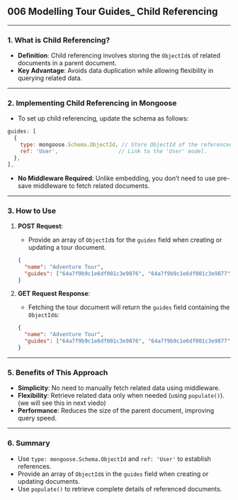 ## 006 Modelling Tour Guides\_ Child Referencing

---

### **1. What is Child Referencing?**

- **Definition**: Child referencing involves storing the `ObjectId`s of related documents in a parent document.
- **Key Advantage**: Avoids data duplication while allowing flexibility in querying related data.

---

### **2. Implementing Child Referencing in Mongoose**

- To set up child referencing, update the schema as follows:

```jsx
guides: [
  {
    type: mongoose.Schema.ObjectId, // Store ObjectId of the referenced documet.
    ref: 'User',                   // Link to the 'User' model.
  },
],
```

- **No Middleware Required**: Unlike embedding, you don’t need to use pre-save middleware to fetch related documents.

---

### **3. How to Use**

1. **POST Request**:

   - Provide an array of `ObjectId`s for the `guides` field when creating or updating a tour document.

   ```json
   {
     "name": "Adventure Tour",
     "guides": ["64a7f9b9c1e6df001c3e9876", "64a7f9b9c1e6df001c3e9877"]
   }
   ```

2. **GET Request Response**:

   - Fetching the tour document will return the `guides` field containing the `ObjectId`s:

   ```json
   {
     "name": "Adventure Tour",
     "guides": ["64a7f9b9c1e6df001c3e9876", "64a7f9b9c1e6df001c3e9877"]
   }
   ```

---

### **5. Benefits of This Approach**

- **Simplicity**: No need to manually fetch related data using middleware.
- **Flexibility**: Retrieve related data only when needed (using `populate()`). (we will see this in next viedo)
- **Performance**: Reduces the size of the parent document, improving query speed.

---

### **6. Summary**

- Use `type: mongoose.Schema.ObjectId` and `ref: 'User'` to establish references.
- Provide an array of `ObjectId`s in the `guides` field when creating or updating documents.
- Use `populate()` to retrieve complete details of referenced documents.

